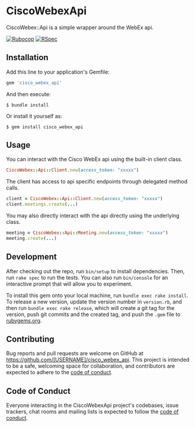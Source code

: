 # CiscoWebexApi

CiscoWebex::Api is a simple wrapper around the WebEx api.

[![Rubocop](https://github.com/lessonly/cisco_webex_api/actions/workflows/rubocop.yml/badge.svg)](https://github.com/lessonly/cisco_webex_api/actions/workflows/rubocop.yml)
[![RSpec](https://github.com/lessonly/cisco_webex_api/actions/workflows/rspec.yml/badge.svg?event=push)](https://github.com/lessonly/cisco_webex_api/actions/workflows/rspec.yml)

## Installation

Add this line to your application's Gemfile:

```ruby
gem 'cisco_webex_api'
```

And then execute:

    $ bundle install

Or install it yourself as:

    $ gem install cisco_webex_api

## Usage

You can interact with the Cisco WebEx api using the built-in client class.

``` ruby
CiscoWebex::Api::Client.new(access_token: "xxxxx")
```

The client has access to api specific endpoints through delegated method calls.

``` ruby
client = CiscoWebex::Api::Client.new(access_token: "xxxxx")
client.meetings.create(...)
```

You may also directly interact with the api directly using the underlying class.

``` ruby
meeting = CiscoWebex::Api::Meeting.new(access_token: "xxxxx")
meeting.create(...)
```

## Development

After checking out the repo, run `bin/setup` to install dependencies. Then, run `rake spec` to run the tests. You can also run `bin/console` for an interactive prompt that will allow you to experiment.

To install this gem onto your local machine, run `bundle exec rake install`. To release a new version, update the version number in `version.rb`, and then run `bundle exec rake release`, which will create a git tag for the version, push git commits and the created tag, and push the `.gem` file to [rubygems.org](https://rubygems.org).

## Contributing

Bug reports and pull requests are welcome on GitHub at https://github.com/[USERNAME]/cisco_webex_api. This project is intended to be a safe, welcoming space for collaboration, and contributors are expected to adhere to the [code of conduct](https://github.com/[USERNAME]/cisco_webex_api/blob/master/CODE_OF_CONDUCT.md).

## Code of Conduct

Everyone interacting in the CiscoWebexApi project's codebases, issue trackers, chat rooms and mailing lists is expected to follow the [code of conduct](https://github.com/[USERNAME]/cisco_webex_api/blob/master/CODE_OF_CONDUCT.md).
